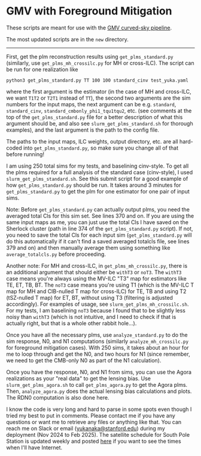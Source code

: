 GMV with Foreground Mitigation
====

These scripts are meant for use with the [GMV curved-sky pipeline](https://github.com/yomori/healqest).

The most updated scripts are in the `new` directory.

----------

First, get the plm reconstruction results using `get_plms_standard.py` (similarly, use `get_plms_mh_crossilc.py` for MH or cross-ILC). The script can be run for one realization like
```
python3 get_plms_standard.py TT 100 100 standard_cinv test_yuka.yaml
```
where the first argument is the estimator (in the case of MH and cross-ILC, we want `T1T2` or `T2T1` instead of `TT`), the second two arguments are the sim numbers for the input maps, the next argument can be e.g. `standard`, `standard_cinv`, `standard_cmbonly_phi1_tqu1tqu2`, etc. (see comments at the top of the `get_plms_standard.py` file for a better description of what this argument should be, and also see `slurm_get_plms_standard.sh` for thorough examples), and the last argument is the path to the config file.

The paths to the input maps, ILC weights, output directory, etc. are all hard-coded into `get_plms_standard.py`, so make sure you change all of that before running!

I am using 250 total sims for my tests, and baselining cinv-style. To get all the plms required for a full analysis of the standard case (cinv-style), I used `slurm_get_plms_standard.sh`. See this submit script for a good example of how `get_plms_standard.py` should be run. It takes around 3 minutes for `get_plms_standard.py` to get the plm for one estimator for one pair of input sims.

Note: Before `get_plms_standard.py` can actually output plms, you need the averaged total Cls for this sim set. See lines 370 and on. If you are using the same input maps as me, you can just use the total Cls I have saved on the Sherlock cluster (path in line 374 of the `get_plms_standard.py` script). If not, you need to save the total Cls for each input sim (`get_plms_standard.py` will do this automatically if it can't find a saved averaged totalcls file, see lines 379 and on) and then manually average them using something like `average_totalcls.py` before proceeding.

Another note: For MH and cross-ILC, in `get_plms_mh_crossilc.py`, there is an additional argument that should either be `withT3` or `noT3`. The `withT3` case means you're always using the MV-ILC "T3" map for estimators like TE, ET, TB, BT. The `noT3` case means you're using T1 (which is the MV-ILC T map for MH and CIB-nulled T map for cross-ILC) for TE, TB and using T2 (tSZ-nulled T map) for ET, BT, without using T3 (filtering is adjusted accordingly). For examples of usage, see `slurm_get_plms_mh_crossilc.sh`. For my tests, I am baselining `noT3` because I found that to be slightly less noisy than `withT3` (which is not intuitive, and I need to check if that is actually right, but that is a whole other rabbit hole...).

Once you have all the necessary plms, use `analyze_standard.py` to do the sim response, N0, and N1 computations (similarly `analyze_mh_crossilc.py` for foreground mitigation cases). With 250 sims, it takes about an hour for me to loop through and get the N0, and two hours for N1 (since remember, we need to get the CMB-only N0 as part of the N1 calculation).

Once you have the response, N0, and N1 from sims, you can use the Agora realizations as your "real data" to get the lensing bias. Use `slurm_get_plms_agora.sh` to call `get_plms_agora.py` to get the Agora plms. Then, `analyze_agora.py` does the actual lensing bias calculations and plots. The RDN0 computation is also done here.

I know the code is very long and hard to parse in some spots even though I tried my best to put in comments. Please contact me if you have any questions or want me to retrieve any files or anything like that. You can reach me on Slack or email (yukanaka@stanford.edu) during my deployment (Nov 2024 to Feb 2025). The satellite schedule for South Pole Station is updated weekly and posted [here](https://www.usap.gov/technology/1935/) if you want to see the times when I'll have Internet.
